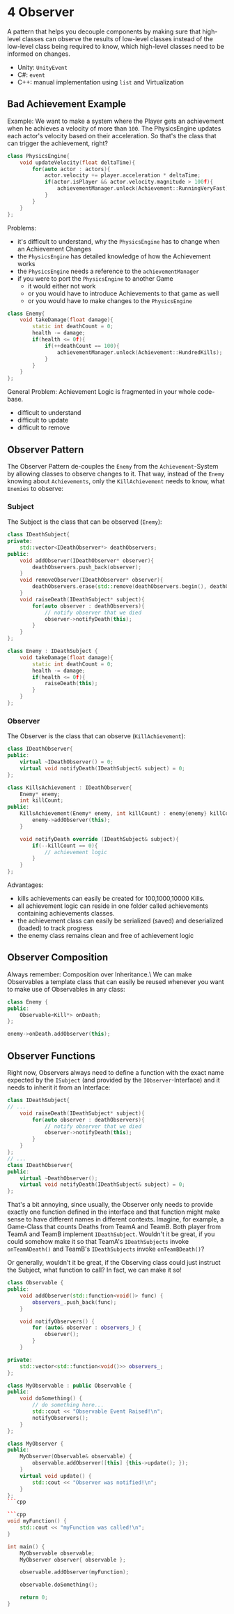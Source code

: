 # 4 Observer

A pattern that helps you decouple components by making sure that high-level classes can observe the results of low-level classes instead of the low-level class being required to know, which high-level classes need to be informed on changes.
- Unity: `UnityEvent`
- C#: `event`
- C++: manual implementation using `list` and Virtualization

## Bad Achievement Example

Example: We want to make a system where the Player gets an achievement when he achieves a velocity of more than `100`. The PhysicsEngine updates each actor's velocity based on their acceleration. So that's the class that can trigger the achievement, right?

```cpp
class PhysicsEngine{
    void updateVelocity(float deltaTime){
        for(auto actor : actors){
            actor.velocity += player.acceleration * deltaTime;
            if(actor.isPlayer && actor.velocity.magnitude > 100f){
                achievementManager.unlock(Achievement::RunningVeryFast);
            }
        }
    }
};
```

Problems:
- it's difficult to understand, why the `PhysicsEngine` has to change when an Achievement Changes
- the `PhysicsEngine` has detailed knowledge of how the Achievement works
- the `PhysicsEngine` needs a reference to the `achievementManager`
- if you were to port the `PhysicsEngine` to another Game
  - it would either not work
  - or you would have to introduce Achievements to that game as well
  - or you would have to make changes to the `PhysicsEngine`

```cpp
class Enemy{
    void takeDamage(float damage){
        static int deathCount = 0;
        health -= damage;
        if(health <= 0f){
            if(++deathCount == 100){
                achievementManager.unlock(Achievement::HundredKills);
            }
        }
    }
};
```

General Problem: Achievement Logic is fragmented in your whole code-base.
- difficult to understand
- difficult to update
- difficult to remove

## Observer Pattern

The Observer Pattern de-couples the `Enemy` from the `Achievement`-System by allowing classes to observe changes to it. That way, instead of the `Enemy` knowing about `Achievements`, only the `KillAchievement` needs to know, what `Enemies` to observe:

### Subject

The Subject is the class that can be observed (`Enemy`):

```cpp
class IDeathSubject{
private:
    std::vector<IDeathObserver*> deathObservers;
public:
    void addObserver(IDeathObserver* observer){
        deathObservers.push_back(observer);
    }
    void removeObserver(IDeathObserver* observer){
        deathObservers.erase(std::remove(deathObservers.begin(), deathObservers.end(), observer), deathObservers.end());
    }
    void raiseDeath(IDeathSubject* subject){
        for(auto observer : deathObservers){
            // notify observer that we died
            observer->notifyDeath(this);
        }
    }
};
```

```cpp
class Enemy : IDeathSubject {
    void takeDamage(float damage){
        static int deathCount = 0;
        health -= damage;
        if(health <= 0f){
            raiseDeath(this);
        }
    }
};
```

### Observer

The Observer is the class that can observe (`KillAchievement`):

```cpp
class IDeathObserver{
public:
    virtual ~IDeathObserver() = 0;
    virtual void notifyDeath(IDeathSubject& subject) = 0;
};
```

```cpp
class KillsAchievement : IDeathObserver{
    Enemy* enemy;
    int killCount;
public:
    KillsAchievement(Enemy* enemy, int killCount) : enemy{enemy} killCount{killCount} {
        enemy->addObserver(this);
    }

    void notifyDeath override (IDeathSubject& subject){
        if(--killCount == 0){
            // achievement logic
        }
    }
};
```

Advantages:
- kills achievements can easily be created for 100,1000,10000 Kills.
- all achievement logic can reside in one folder called achievements containing achievements classes.
- the achievement class can easily be serialized (saved) and deserialized (loaded) to track progress
- the enemy class remains clean and free of achievement logic

## Observer Composition

Always remember: Composition over Inheritance.\ We can make Observables a template class that can easily be reused whenever you want to make use of Observables in any class:

```cpp
class Enemy {
public:
    Observable<Kill*> onDeath;
};
```

```cpp
enemy->onDeath.addObserver(this);
```

## Observer Functions

Right now, Observers always need to define a function with the exact name expected by the `ISubject` (and provided by the `IObserver`-Interface) and it needs to inherit it from an Interface:

```cpp
class IDeathSubject{
// ...
    void raiseDeath(IDeathSubject* subject){
        for(auto observer : deathObservers){
            // notify observer that we died
            observer->notifyDeath(this);
        }
    }
};
// ...
class IDeathObserver{
public:
    virtual ~DeathObserver();
    virtual void notifyDeath(IDeathSubject& subject) = 0;
};
```

That's a bit annoying, since usually, the Observer only needs to provide exactly one function defined in the interface and that function might make sense to have different names in different contexts. Imagine, for example, a Game-Class that counts Deaths from TeamA and TeamB. Both player from TeamA and TeamB implement `IDeathSubject`. Wouldn't it be great, if you could somehow make it so that TeamA's `IDeathSubjects` invoke `onTeamADeath()` and TeamB's `IDeathSubjects` invoke `onTeamBDeath()`?

Or generally, wouldn't it be great, if the Observing class could just instruct the Subject, what function to call? In fact, we can make it so!

```cpp
class Observable {
public:
    void addObserver(std::function<void()> func) {
        observers_.push_back(func);
    }

    void notifyObservers() {
        for (auto& observer : observers_) {
            observer();
        }
    }

private:
    std::vector<std::function<void()>> observers_;
};
```

```cpp
class MyObservable : public Observable {
public:
    void doSomething() {
        // do something here...
        std::cout << "Observable Event Raised!\n";
        notifyObservers();
    }
};
```

```cpp
class MyObserver {
public:
    MyObserver(Observable& observable) {
        observable.addObserver([this] {this->update(); });
    }
    virtual void update() {
        std::cout << "Observer was notified!\n";
    }
};
```cpp

```cpp
void myFunction() {
    std::cout << "myFunction was called!\n";
}

int main() {
    MyObservable observable;
    MyObserver observer{ observable };

    observable.addObserver(myFunction);

    observable.doSomething();

    return 0;
}
```
